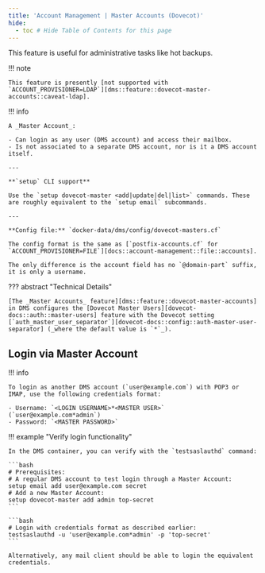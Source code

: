 ```yaml
---
title: 'Account Management | Master Accounts (Dovecot)'
hide:
  - toc # Hide Table of Contents for this page
---
```


This feature is useful for administrative tasks like hot backups.

!!! note

    This feature is presently [not supported with `ACCOUNT_PROVISIONER=LDAP`][dms::feature::dovecot-master-accounts::caveat-ldap].

!!! info

    A _Master Account_:

    - Can login as any user (DMS account) and access their mailbox.
    - Is not associated to a separate DMS account, nor is it a DMS account itself.

    ---

    **`setup` CLI support**

    Use the `setup dovecot-master <add|update|del|list>` commands. These are roughly equivalent to the `setup email` subcommands.

    ---

    **Config file:** `docker-data/dms/config/dovecot-masters.cf`

    The config format is the same as [`postfix-accounts.cf` for `ACCOUNT_PROVISIONER=FILE`][docs::account-management::file::accounts].

    The only difference is the account field has no `@domain-part` suffix, it is only a username.

??? abstract "Technical Details"

    [The _Master Accounts_ feature][dms::feature::dovecot-master-accounts] in DMS configures the [Dovecot Master Users][dovecot-docs::auth::master-users] feature with the Dovecot setting [`auth_master_user_separator`][dovecot-docs::config::auth-master-user-separator] (_where the default value is `*`_).

## Login via Master Account

!!! info

    To login as another DMS account (`user@example.com`) with POP3 or IMAP, use the following credentials format:

    - Username: `<LOGIN USERNAME>*<MASTER USER>` (`user@example.com*admin`)
    - Password: `<MASTER PASSWORD>`

!!! example "Verify login functionality"

    In the DMS container, you can verify with the `testsaslauthd` command:

    ```bash
    # Prerequisites:
    # A regular DMS account to test login through a Master Account:
    setup email add user@example.com secret
    # Add a new Master Account:
    setup dovecot-master add admin top-secret
    ```

    ```bash
    # Login with credentials format as described earlier:
    testsaslauthd -u 'user@example.com*admin' -p 'top-secret'
    ```

    Alternatively, any mail client should be able to login the equivalent credentials.

[dms::feature::dovecot-master-accounts]: https://github.com/docker-mailserver/docker-mailserver/pull/2535
[dms::feature::dovecot-master-accounts::caveat-ldap]: https://github.com/docker-mailserver/docker-mailserver/pull/2535#issuecomment-1118056745
[dovecot-docs::auth::master-users]: https://doc.dovecot.org/configuration_manual/authentication/master_users/
[dovecot-docs::config::auth-master-user-separator]: https://doc.dovecot.org/settings/core/#core_setting-auth_master_user_separator
[docs::account-management::file::accounts]: ../provisioner/file.md#accounts
